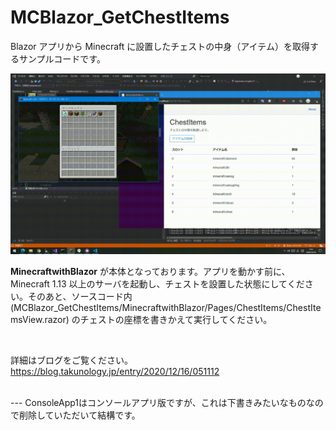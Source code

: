 # MCBlazor_GetChestItems
Blazor アプリから Minecraft に設置したチェストの中身（アイテム）を取得するサンプルコードです。

![Example](Images/Example.gif)

**MinecraftwithBlazor** が本体となっております。アプリを動かす前に、Minecraft 1.13 以上のサーバを起動し、チェストを設置した状態にしてください。そのあと、ソースコード内 (MCBlazor_GetChestItems/MinecraftwithBlazor/Pages/ChestItems/ChestItemsView.razor) のチェストの座標を書きかえて実行してください。

</br>

詳細はブログをご覧ください。</br>
https://blog.takunology.jp/entry/2020/12/16/051112

</br>
---
ConsoleApp1はコンソールアプリ版ですが、これは下書きみたいなものなので削除していただいて結構です。